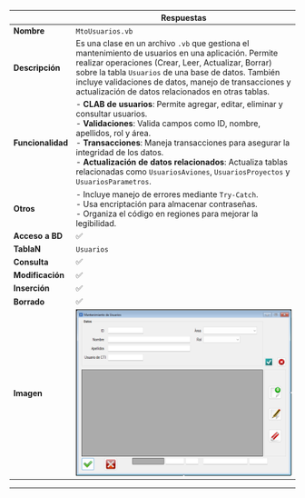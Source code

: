 |                   | **Respuestas**                          |
|-------------------|-----------------------------------------|
| **Nombre**        | `MtoUsuarios.vb`                        |
| **Descripción**   | Es una clase en un archivo `.vb` que gestiona el mantenimiento de usuarios en una aplicación. Permite realizar operaciones (Crear, Leer, Actualizar, Borrar) sobre la tabla `Usuarios` de una base de datos. También incluye validaciones de datos, manejo de transacciones y actualización de datos relacionados en otras tablas. |
| **Funcionalidad** | - **CLAB de usuarios**: Permite agregar, editar, eliminar y consultar usuarios.<br>- **Validaciones**: Valida campos como ID, nombre, apellidos, rol y área.<br>- **Transacciones**: Maneja transacciones para asegurar la integridad de los datos.<br>- **Actualización de datos relacionados**: Actualiza tablas relacionadas como `UsuariosAviones`, `UsuariosProyectos` y `UsuariosParametros`.<br> |
| **Otros**         | - Incluye manejo de errores mediante `Try-Catch`.<br>- Usa encriptación para almacenar contraseñas.<br>- Organiza el código en regiones para mejorar la legibilidad. |
| **Acceso a BD**   | ✅                                      |
| **TablaN**        | `Usuarios`                              |
| **Consulta**      | ✅                                      |
| **Modificación**  | ✅                                      |
| **Inserción**     | ✅                                      |
| **Borrado**       | ✅                                      |
| **Imagen**        | ![Captura_de_venttana](Capturas/MtoUsuarios_Ventana.png)        |
---
